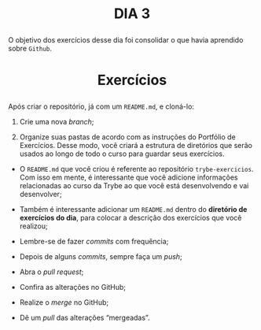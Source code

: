 # <p align="center">DIA 3</p>

O objetivo dos exercícios desse dia foi consolidar o que havia aprendido sobre `Github`.

# <p align="center">Exercícios</p>

Após criar o repositório, já com um `README.md`, e cloná-lo:

1. Crie uma nova _branch_;

2. Organize suas pastas de acordo com as instruções do Portfólio de Exercícios. Desse modo, você criará a estrutura de diretórios que serão usados ao longo de todo o curso para guardar seus exercícios.

- O `README.md` que você criou é referente ao repositório `trybe-exercicios`. Com isso em mente, é interessante que você adicione informações relacionadas ao curso da Trybe ao que você está desenvolvendo e vai desenvolver;

- Também é interessante adicionar um `README.md` dentro do __diretório de exercícios do dia__, para colocar a descrição dos exercícios que você realizou;

- Lembre-se de fazer _commits_ com frequência;

- Depois de alguns _commits_, sempre faça um _push_;

- Abra o _pull request_;

- Confira as alterações no GitHub;

- Realize o _merge_ no GitHub;

- Dê um _pull_ das alterações “mergeadas”.


